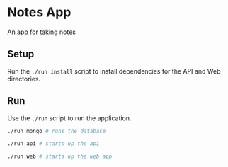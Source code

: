 # Notes App

An app for taking notes

## Setup

Run the `./run install` script to install dependencies for the API and Web directories.

## Run

Use the `./run` script to run the application.

```sh
./run mongo # runs the database

./run api # starts up the api

./run web # starts up the web app
```
